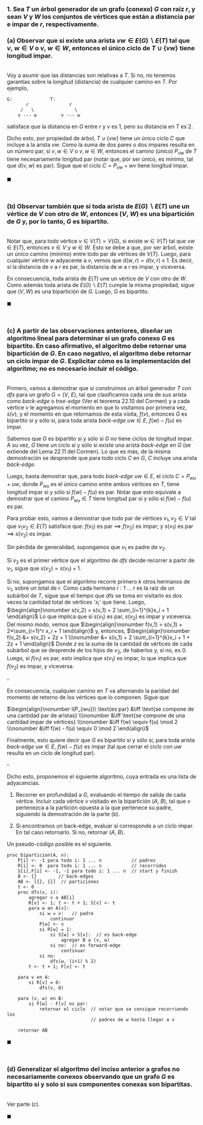 ### 1. Sea $T$ un árbol generador de un grafo (conexo) $G$ con raíz $r$, y sean $V$ y $W$ los conjuntos de vértices que están a distancia par e impar de $r$, respectivamente.

### (a) Observar que si existe una arista $vw \in E(G) \backslash E(T)$ tal que $v,\ w \in V$ o $v,\ w \in W$, entonces el único ciclo de $T \cup \{vw\}$ tiene longitud impar.

\
Voy a asumir que las distancias son relativas a $T$. Si no, no tenemos garantías sobre la longitud (distancia) de cualquier camino en $T$. Por ejemplo, 
```
G:              T:
       r               r             
     /   \               \  
    v --- w         v --- w 

```
satisface que la distancia en $G$ entre $r$ y $v$ es $1$, pero su distancia en $T$ es $2$.

Dicho esto, por propiedad de árbol, $T \cup \{vw\}$ tiene un único ciclo $C$ que incluye a la arista $vw$. Como la suma de dos pares o dos impares resulta en un número par, si $v, w \in V$ o $v, w \in W$, entonces el camino (único) $P_{vw}$ de $T$ tiene necesariamente longitud par (notar que, por ser único, es mínimo, tal que  $d(v, w)$ es par). Sigue que el ciclo $C = P_{vw} + wv$ tiene longitud impar.

$\blacksquare$


<br>

### (b) Observar también que si toda arista de $E(G) \backslash E(T)$ une un vértice de $V$ con otro de $W$, entonces $(V,\ W)$ es una bipartición de $G$ y, por lo tanto, $G$ es bipartito.

\
Notar que, para todo vértice $v \in V(T) = V(G)$, si existe $w \in V(T)$ tal que $vw \in E(T)$, entonces $v \in V$ y $w \in W$. Esto se debe a que, por ser árbol, existe un único camino (mínimo) entre todo par de vértices de $V(T)$. Luego, para cualquier vértice $w$ adyacente a $v$, vemos que $d(w, r) = d(v, r) \pm 1$. Es decir, si la distancia de $v$ a $r$ es par, la distancia de $w$ a $r$ es impar, y viceversa.

En consecuencia, toda arista de $E(T)$ une un vértice de $V$ con otro de $W$. Como además toda arista de $E(G)\backslash E(T)$ cumple la misma propiedad, sigue que $(V, W)$ es una bipartición de $G$. Luego, $G$ es bipartito. 

$\blacksquare$


<br>

### (c) A partir de las observaciones anteriores, diseñar un algoritmo lineal para determinar si un grafo conexo $G$ es bipartito. En caso afirmativo, el algoritmo debe retornar una bipartición de $G$. En caso negativo, el algoritmo debe retornar un ciclo impar de $G$. Explicitar cómo es la implementación del algoritmo; no es necesario incluir el código.

\
Primero, vamos a demostrar que si construimos un árbol generador $T$ con *dfs* para un grafo $G = (V,\ E)$, tal que clasificamos cada una de sus arista como *back-edge* o *tree-edge* (Ver el teorema 22.10 del Cormen) y a cada vértice $v$ le agregamos el momento en que lo visitamos por primera vez, $s(v)$, y el momento en que retornamos de esta visita, $f(v)$, entonces $G$ es bipartito si y sólo si, para toda arista *back-edge* $uw \in E$, $f(w) - f(u)$ es impar.

Sabemos que $G$ es bipartito si y sólo si $G$ no tiene ciclos de longitud impar. A su vez, $G$ tiene un ciclo si y sólo si existe una arista *back-edge* en $G$ (se extiende del Lema 22.11 del Cormen). Lo que es más, de la misma demostración se desprende que para todo ciclo $C$ en $G$, $C$ incluye una arista *back-edge*. 

Luego, basta demostrar que, para todo *back-edge* $uw \in E$, el ciclo $C = P_{wu} + uw$, donde $P_{wu}$ es el único camino entre ambos vértices en $T$, tiene longitud impar si y sólo si $f(w) - f(u)$ es par. Notar que esto equivale a demostrar que el camino $P_{wu} \in T$ tiene longitud par si y sólo si $f(w) - f(u)$ es par. 

Para probar esto, vamos a demostrar que todo par de vértices $v_1, v_2 \in V$ tal que $v_1v_2 \in E(T)$  satisface que: $f(v_1)$ es par $\implies$ $f(v_2)$ es impar; y $s(v_1)$ es par $\implies$ $s(v_2)$ es impar. 

Sin pérdida de generalidad, supongamos que $v_1$ es padre de $v_2$. 

Si $v_2$ es el primer vértice que el algoritmo de *dfs* decide recorrer a partir de $v_1$, sigue que $s(v_2) = s(v_1) + 1$.  

Si no, supongamos que el algoritmo recorre primero $k$ otros hermanos de $v_1$, sobre un total de $r$. Como cada hermano $i: 1\ ...\ r$ es la raíz de un subárbol de $T$, sigue que el tiempo que dfs se toma en visitarlo es dos veces la cantidad total de vértices '$x_i$' que tiene. Luego,
$\begin{align}\nonumber
    s(v_2) = s(v_1) + 2 \sum_{i=1}^{k}x_i + 1    
\end{align}$
Lo que implica que si $s(v_1)$ es par, $s(v_2)$ es impar y viceversa. Del mismo modo, vemos que
$\begin{align}\nonumber
    f(v_1) = s(v_1) + 2*\sum_{i=1}^r x_i + 1
\end{align}$ 
y, entonces, 
$\begin{align}\nonumber
    f(v_2) &= s(v_2) + 2z + 1 \\\nonumber
    &= s(v_1) + 2 \sum_{i=1}^{k}x_i + 1 + 2z + 1    
\end{align}$
Donde $z$ es la suma de la cantidad de vértices de cada subárbol que se desprende de los hijos de $v_2$, de haberlos y, si no, es $0$.  Luego, si $f(v_1)$ es par, esto implica que $s(v_1)$ es impar, lo que implica que $f(v_2)$ es impar, y viceversa.

$\square$

En consecuencia, cualquier camino en $T$ va alternando la paridad del momento de retorno de los vértices que lo componen. Sigue que

$\begin{align}\nonumber
    l(P_{wu})\ \text{es par} 
        &\iff \text{se compone de una cantidad par de aristas} \\\nonumber
        &\iff \text{se compone de una cantidad impar de vértices} \\\nonumber
        &\iff f(w) \equiv f(u) \mod 2 \\\nonumber
        &\iff f(w) - f(u) \equiv 0 \mod 2 
\end{align}$

Finalmente, esto quiere decir que $G$ es bipartito si y sólo si, para toda arista *back-edge* $uw \in E$, $f(w) - f(u)$ es impar (tal que cerrar el ciclo con $uw$ resulta en un ciclo de longitud par).

$\square$

Dicho esto, proponemos el siguiente algoritmo, cuya entrada es una lista de adyacencias.

1. Recorrer en profundidad a $G$, evaluando el tiempo de salida de cada vértice. Incluir cada vértice $v$ visitado en la bipartición $(A,\ B)$, tal que $v$ pertenezca a la partición opuesta a la que pertenece su padre, siguiendo la demostración de la parte (b).

2. Si encontramos un back-edge, evaluar si corresponde a un ciclo impar. En tal caso retornarlo. Si no, retornar $(A,\ B)$.

Un pseudo-código posible es el siguiente.

```
proc biparticion(A, n):
    P[i] <- -1 para todo i: 1 ... n           // padres
    R[i] <- 0  para todo i: 1 ... n           // recorridos  
    S[i],F[i] <- -1, -1 para todo i: 1 ... n  // start y finish  
    B <- {}        // back-edges
    AB <- [{}, {}]  // particiones 
    t <- 0 
    proc dfs(v, i):
        agregar v a AB[i]
        R[v] <- 1; t <- t + 1; S[v] <- t
        para w en A[v]:
            si w = v:   // padre
                continuar 
            P[w] <- v                            
            si R[w] = 1:
                si S[w] < S[v]:  // es back-edge
                    agregar B a (v, w)
                si no:  // es forward-edge
                    continuar 
            si no:
                dfs(w, (i+1) % 2)
        t <- t + 1; F[v] <- t

    para v en A:
        si R[v] = 0:
            dfs(v, 0)

    para (v, w) en B:
        si F[w] - F[v] es par:
            retornar el ciclo  // notar que se consigue recorriendo los
                               // padres de w hasta llegar a v 
    
    retornar AB
```

$\blacksquare$


<br>

### (d) Generalizar el algoritmo del inciso anterior a grafos no necesariamente conexos observando que un grafo $G$ es bipartito si y solo si sus componentes conexas son bipartitas.

\
Ver parte (c).

$\blacksquare$
